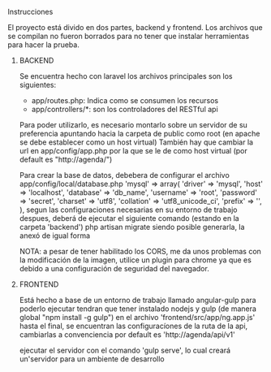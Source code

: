 Instrucciones

El proyecto está divido en dos partes, backend y frontend.
Los archivos que se compilan no fueron borrados para no tener que instalar herramientas para hacer la prueba.

1. BACKEND
	
	Se encuentra hecho con laravel
	los archivos principales son los siguientes:
	- app/routes.php: Indica como se consumen los recursos
	- app/controllers/*: son los controladores del RESTful api

	Para poder utilizarlo, es necesario montarlo sobre un servidor de su preferencia
	apuntando hacia la carpeta de public como root (en apache se debe establecer como un host virtual)
	También hay que cambiar la url en app/config/app.php por la que se le de como host virtual (por default es "http://agenda/")
	
	Para crear la base de datos, debebera de configurar el archivo app/config/local/database.php 
	    'mysql' => array(
	        'driver'    => 'mysql',
	        'host'      => 'localhost',
	        'database'  => 'db_name',
	        'username'  => 'root',
	        'password'  => 'secret',
	        'charset'   => 'utf8',
	        'collation' => 'utf8_unicode_ci',
	        'prefix'    => '',
	    ),
	segun las configuraciones necesarias en su entorno de trabajo
	despues, deberá de ejecutar el siguiente comando (estando en la carpeta 'backend')
	    php artisan migrate
	siendo posible generarla, la anexó de igual forma

	NOTA: a pesar de tener habilitado los CORS, me da unos problemas con la modificación de la imagen, utilice un plugin para chrome ya que es debido a una configuración de seguridad del navegador.

2. FRONTEND
	
	Está hecho a base de un entorno de trabajo llamado angular-gulp
	para poderlo ejecutar tendran que tener instalado nodejs y gulp (de manera global "npm install -g gulp")
	en el archivo 'frontend/src/app/ng.app.js' hasta el final, se encuentran las configuracíones de la ruta de la api, cambiarlas a convenciencia
	por default es 'http://agenda/api/v1'
	
	ejecutar el servidor con el comando 'gulp serve', lo cual creará un'servidor para un ambiente de desarrollo
